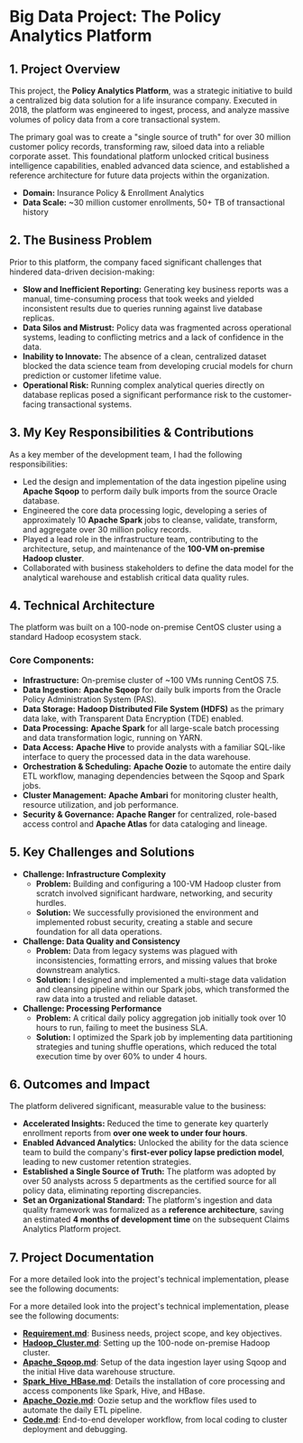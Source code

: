 # Big Data Project: The Policy Analytics Platform

## 1\. Project Overview

This project, the **Policy Analytics Platform**, was a strategic initiative to build a centralized big data solution for a life insurance company. Executed in 2018, the platform was engineered to ingest, process, and analyze massive volumes of policy data from a core transactional system.

The primary goal was to create a "single source of truth" for over 30 million customer policy records, transforming raw, siloed data into a reliable corporate asset. This foundational platform unlocked critical business intelligence capabilities, enabled advanced data science, and established a reference architecture for future data projects within the organization.

  * **Domain:** Insurance Policy & Enrollment Analytics
  * **Data Scale:** \~30 million customer enrollments, 50+ TB of transactional history

## 2\. The Business Problem

Prior to this platform, the company faced significant challenges that hindered data-driven decision-making:

  * **Slow and Inefficient Reporting:** Generating key business reports was a manual, time-consuming process that took weeks and yielded inconsistent results due to queries running against live database replicas.
  * **Data Silos and Mistrust:** Policy data was fragmented across operational systems, leading to conflicting metrics and a lack of confidence in the data.
  * **Inability to Innovate:** The absence of a clean, centralized dataset blocked the data science team from developing crucial models for churn prediction or customer lifetime value.
  * **Operational Risk:** Running complex analytical queries directly on database replicas posed a significant performance risk to the customer-facing transactional systems.

## 3\. My Key Responsibilities & Contributions

As a key member of the development team, I had the following responsibilities:

  * Led the design and implementation of the data ingestion pipeline using **Apache Sqoop** to perform daily bulk imports from the source Oracle database.
  * Engineered the core data processing logic, developing a series of approximately 10 **Apache Spark** jobs to cleanse, validate, transform, and aggregate over 30 million policy records.
  * Played a lead role in the infrastructure team, contributing to the architecture, setup, and maintenance of the **100-VM on-premise Hadoop cluster**.
  * Collaborated with business stakeholders to define the data model for the analytical warehouse and establish critical data quality rules.

## 4\. Technical Architecture

The platform was built on a 100-node on-premise CentOS cluster using a standard Hadoop ecosystem stack.

### Core Components:

  * **Infrastructure:** On-premise cluster of \~100 VMs running CentOS 7.5.
  * **Data Ingestion:** **Apache Sqoop** for daily bulk imports from the Oracle Policy Administration System (PAS).
  * **Data Storage:** **Hadoop Distributed File System (HDFS)** as the primary data lake, with Transparent Data Encryption (TDE) enabled.
  * **Data Processing:** **Apache Spark** for all large-scale batch processing and data transformation logic, running on YARN.
  * **Data Access:** **Apache Hive** to provide analysts with a familiar SQL-like interface to query the processed data in the data warehouse.
  * **Orchestration & Scheduling:** **Apache Oozie** to automate the entire daily ETL workflow, managing dependencies between the Sqoop and Spark jobs.
  * **Cluster Management:** **Apache Ambari** for monitoring cluster health, resource utilization, and job performance.
  * **Security & Governance:** **Apache Ranger** for centralized, role-based access control and **Apache Atlas** for data cataloging and lineage.

## 5\. Key Challenges and Solutions

  * **Challenge: Infrastructure Complexity**
      * **Problem:** Building and configuring a 100-VM Hadoop cluster from scratch involved significant hardware, networking, and security hurdles.
      * **Solution:** We successfully provisioned the environment and implemented robust security, creating a stable and secure foundation for all data operations.
  * **Challenge: Data Quality and Consistency**
      * **Problem:** Data from legacy systems was plagued with inconsistencies, formatting errors, and missing values that broke downstream analytics.
      * **Solution:** I designed and implemented a multi-stage data validation and cleansing pipeline within our Spark jobs, which transformed the raw data into a trusted and reliable dataset.
  * **Challenge: Processing Performance**
      * **Problem:** A critical daily policy aggregation job initially took over 10 hours to run, failing to meet the business SLA.
      * **Solution:** I optimized the Spark job by implementing data partitioning strategies and tuning shuffle operations, which reduced the total execution time by over 60% to under 4 hours.

## 6\. Outcomes and Impact

The platform delivered significant, measurable value to the business:

  * **Accelerated Insights:** Reduced the time to generate key quarterly enrollment reports from **over one week to under four hours**.
  * **Enabled Advanced Analytics:** Unlocked the ability for the data science team to build the company's **first-ever policy lapse prediction model**, leading to new customer retention strategies.
  * **Established a Single Source of Truth:** The platform was adopted by over 50 analysts across 5 departments as the certified source for all policy data, eliminating reporting discrepancies.
  * **Set an Organizational Standard:** The platform's ingestion and data quality framework was formalized as a **reference architecture**, saving an estimated **4 months of development time** on the subsequent Claims Analytics Platform project.

## 7\. Project Documentation

For a more detailed look into the project's technical implementation, please see the following documents:

 For a more detailed look into the project's technical implementation, please see the following documents:

  * [**Requirement.md**](docs/Requirement.md): Business needs, project scope, and key objectives.
  * [**Hadoop\_Cluster.md**](docs/Hadoop_Cluster.md): Setting up the 100-node on-premise Hadoop cluster.
  * [**Apache\_Sqoop.md**](docs/Apache_Sqoop.md): Setup of the data ingestion layer using Sqoop and the initial Hive data warehouse structure.
  * [**Spark\_Hive\_HBase.md**](docs/Spark_Hive_HBase.md): Details the installation of core processing and access components like Spark, Hive, and HBase.
  * [**Apache\_Oozie.md**](docs/Apache_Oozie.md): Oozie setup and the workflow files used to automate the daily ETL pipeline.
  * [**Code.md**](docs/Code.md): End-to-end developer workflow, from local coding to cluster deployment and debugging.